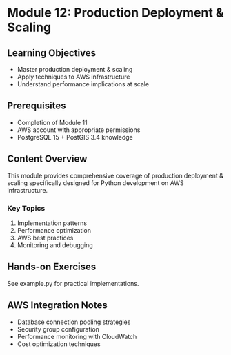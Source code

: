 # Module 12: Production Deployment & Scaling

## Learning Objectives
- Master production deployment & scaling
- Apply techniques to AWS infrastructure
- Understand performance implications at scale

## Prerequisites
- Completion of Module 11
- AWS account with appropriate permissions
- PostgreSQL 15 + PostGIS 3.4 knowledge

## Content Overview
This module provides comprehensive coverage of production deployment & scaling specifically designed for Python development on AWS infrastructure.

### Key Topics
1. Implementation patterns
2. Performance optimization
3. AWS best practices
4. Monitoring and debugging

## Hands-on Exercises
See example.py for practical implementations.

## AWS Integration Notes
- Database connection pooling strategies
- Security group configuration
- Performance monitoring with CloudWatch
- Cost optimization techniques
